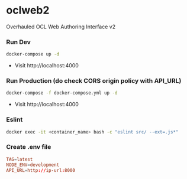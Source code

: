 # oclweb2
Overhauled OCL Web Authoring Interface v2

### Run Dev
```bash
docker-compose up -d
```
* Visit http://localhost:4000

### Run Production (do check CORS origin policy with API_URL)
```bash
docker-compose -f docker-compose.yml up -d
```
* Visit http://localhost:4000


### Eslint
```bash
docker exec -it <container_name> bash -c "eslint src/ --ext=.js*"
```

### Create .env file

```conf
TAG=latest
NODE_ENV=development
API_URL=http://ip-url:8000
```
